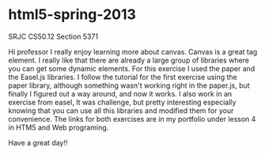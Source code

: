 html5-spring-2013
=================

SRJC CS50.12 Section 5371

Hi professor
I really enjoy learning more about canvas. Canvas is a great tag element. I really like that there are already a large group of libraries where you can get some dynamic elements. For this exercise I used the paper and the Easel.js libraries. I follow the tutorial for the first exercise using the paper library, although something wasn't working right in the paper.js, but finally I figured out a way around, and now it works. I also work in an exercise from easel, It was challenge, but pretty interesting especially knowing that you can use all this libraries and modified them for your convenience. The links for both exercises are in my portfolio under lesson 4 in HTM5 and Web programing.

Have a great day!!
